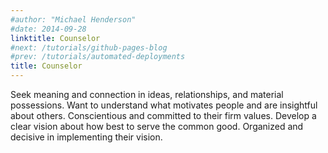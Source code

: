 ```yaml
---
#author: "Michael Henderson"
#date: 2014-09-28
linktitle: Counselor
#next: /tutorials/github-pages-blog
#prev: /tutorials/automated-deployments
title: Counselor
---
```


Seek meaning and connection in ideas, relationships, and material possessions. Want to understand what motivates people and are insightful about others. Conscientious and committed to their firm values. Develop a clear vision about how best to serve the common good. Organized and decisive in implementing their vision.


